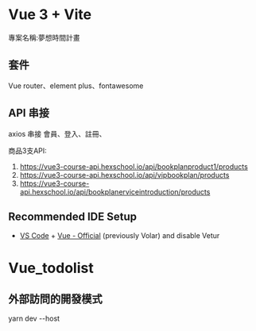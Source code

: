 # Vue 3 + Vite
專案名稱:夢想時間計畫

## 套件
Vue router、element plus、fontawesome
## API 串接
axios 串接 會員、登入、註冊、

商品3支API:

1. https://vue3-course-api.hexschool.io/api/bookplanproduct1/products
2. https://vue3-course-api.hexschool.io/api/vipbookplan/products
3. https://vue3-course-api.hexschool.io/api/bookplanerviceintroduction/products

## Recommended IDE Setup

- [VS Code](https://code.visualstudio.com/) + [Vue - Official](https://marketplace.visualstudio.com/items?itemName=Vue.volar) (previously Volar) and disable Vetur
# Vue_todolist


## 外部訪問的開發模式

yarn dev --host


